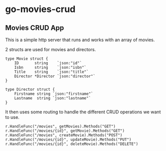 # go-movies-crud

## Movies CRUD App
This is a simple http server that runs and works with an array of movies.

2 structs are used for movies and directors.
```golang
type Movie struct {
	ID       string    `json:"id"`
	Isbn     string    `json:"isbn"`
	Title    string    `json:"title"`
	Director *Director `json:"director"`
}

type Director struct {
	Firstname string `json:"firstname"`
	Lastname  string `json:"lastname"`
}
```

It then uses some routing to handle the different CRUD operations we want to use.

```golang
r.HandleFunc("/movies", getMovies).Methods("GET")
r.HandleFunc("/movies/{id}", getMovie).Methods("GET")
r.HandleFunc("/movies", createMovie).Methods("POST")
r.HandleFunc("/movies/{id}", updateMovie).Methods("PUT")
r.HandleFunc("/movies/{id}", deleteMovie).Methods("DELETE")
```